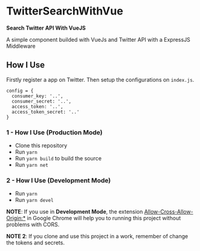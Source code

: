 # TwitterSearchWithVue
__Search Twitter API With VueJS__

A simple component builded with VueJs and Twitter API with a ExpressJS Middleware

## How I Use

Firstly register a app on Twitter. Then setup the configurations on `index.js`.

``` 
config = {
  consumer_key: '..',
  consumer_secret: '..',
  access_token: '..',
  access_token_secret: '..'
}
``` 

### 1 - How I Use (Production Mode)

- Clone this repository
- Run ``yarn``
- Run ``yarn build`` to build the source
- Run ``yarn net``

### 2 - How I Use (Development Mode)

- Run ``yarn``
- Run ``yarn devel``

**NOTE**: If you use in __Development Mode__, the extension [Allow-Cross-Allow-Origin:*](https://chrome.google.com/webstore/detail/allow-control-allow-origi/nlfbmbojpeacfghkpbjhddihlkkiljbi) in Google Chrome will help you to running this project without problems with CORS.

**NOTE 2**: If you clone and use this project in a work, remember of change the tokens and secrets.
